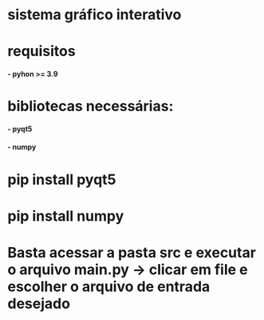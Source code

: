 # sistema gráfico interativo

# requisitos
 #### - pyhon >= 3.9
# bibliotecas necessárias:
 #### - pyqt5
 #### - numpy

# pip install pyqt5
# pip install numpy

# Basta acessar a pasta src e executar o arquivo main.py -> clicar em file e escolher o arquivo de entrada desejado

